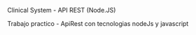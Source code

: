 Clinical System - API REST (Node.JS)

Trabajo practico -  ApiRest con tecnologias nodeJs y javascript 




